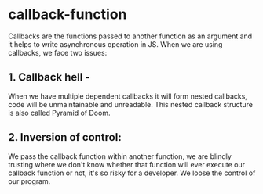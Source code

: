 # callback-function 
Callbacks are the functions passed to another function as an argument and it helps to write asynchronous operation in JS.
When we are using callbacks, we face two issues:
## 1. Callback hell - 
When we have multiple dependent callbacks it will form nested callbacks, code will be unmaintainable and unreadable. This nested callback structure is also called Pyramid of Doom.
## 2. Inversion of control:
 We pass the callback function within another function, we are blindly trusting where we don't know whether that function will ever execute our callback function or not, it's so risky for a developer. We loose the control of our program.
